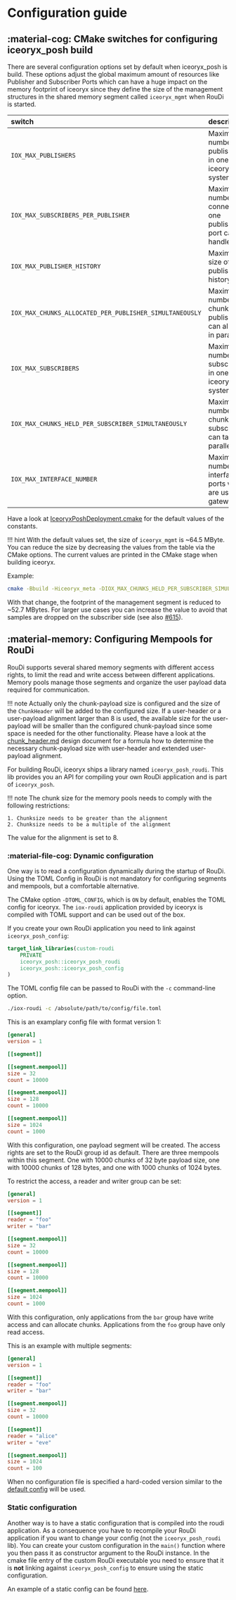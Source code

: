 # Configuration guide

## :material-cog: CMake switches for configuring iceoryx_posh build

There are several configuration options set by default when iceoryx_posh is build.
These options adjust the global maximum amount of resources like Publisher and
Subscriber Ports which can have a huge impact on the memory footprint of iceoryx
since they define the size of the management structures
in the shared memory segment called `iceoryx_mgmt` when RouDi is started.

 |  switch  |  description |
 |:---------|:-------------|
 | `IOX_MAX_PUBLISHERS` | Maximum number of publishers in one iceoryx system |
 | `IOX_MAX_SUBSCRIBERS_PER_PUBLISHER` | Maximum number of connections one publisher port can handle |
 | `IOX_MAX_PUBLISHER_HISTORY` | Maximum size of a publishers history |
 | `IOX_MAX_CHUNKS_ALLOCATED_PER_PUBLISHER_SIMULTANEOUSLY` | Maximum number of chunks a publisher can allocate in parallel |
 | `IOX_MAX_SUBSCRIBERS` | Maximum number of subscribers in one iceoryx system |
 | `IOX_MAX_CHUNKS_HELD_PER_SUBSCRIBER_SIMULTANEOUSLY` | Maximum number of chunks a subscriber can take in parallel|
 | `IOX_MAX_INTERFACE_NUMBER` | Maximum number of interface ports which are used by gateways |

Have a look at 
[IceoryxPoshDeployment.cmake](https://github.com/eclipse-iceoryx/iceoryx/blob/master/iceoryx_posh/cmake/IceoryxPoshDeployment.cmake)
for the default values of the constants.

!!! hint
    With the default values set, the size of `iceoryx_mgmt` is ~64.5 MByte. You
    can reduce the size by decreasing the values from the table via the CMake 
    options. The current values are printed in the CMake stage when building iceoryx.

Example:

```bash
cmake -Bbuild -Hiceoryx_meta -DIOX_MAX_CHUNKS_HELD_PER_SUBSCRIBER_SIMULTANEOUSLY=64
```

With that change, the footprint of the management segment is reduced to ~52.7 MBytes.
For larger use cases you can increase the value to avoid that samples are dropped
on the subscriber side (see also [#615](https://github.com/eclipse-iceoryx/iceoryx/issues/615)).

## :material-memory: Configuring Mempools for RouDi

RouDi supports several shared memory segments with different access rights, to
limit the read and write access between different applications. Memory pools
manage those segments and organize the user payload data required
for communication.

!!! note
    Actually only the chunk-payload size is configured and the size of the
    `ChunkHeader` will be added to the configured size. If a user-header or a
    user-payload alignment larger than 8 is used, the available size for the
    user-payload will be smaller than the configured chunk-payload since some
    space is needed for the other functionality.
    Please have a look at the 
    [chunk_header.md](https://github.com/eclipse-iceoryx/iceoryx/blob/master/doc/design/chunk_header.md)
    design document for a formula how to determine the necessary chunk-payload
    size with user-header and extended user-payload alignment.

For building RouDi, iceoryx ships a library named `iceoryx_posh_roudi`. This lib
provides you an API for compiling your own RouDi application and is part of `iceoryx_posh`.

!!! note
    The chunk size for the memory pools needs to comply with the following restrictions:

    1. Chunksize needs to be greater than the alignment
    2. Chunksize needs to be a multiple of the alignment

The value for the alignment is set to 8.

### :material-file-cog: Dynamic configuration

One way is to read a configuration dynamically during the startup of RouDi.
Using the TOML Config in RouDi is not mandatory for configuring segments and
mempools, but a comfortable alternative.

The CMake option `-DTOML_CONFIG`, which is `ON` by default, enables the TOML config
for iceoryx.
The `iox-roudi` application provided by iceoryx is compiled with TOML support and
can be used out of the box.

If you create your own RouDi application you need to link against `iceoryx_posh_config`:

```cmake
target_link_libraries(custom-roudi
    PRIVATE
    iceoryx_posh::iceoryx_posh_roudi
    iceoryx_posh::iceoryx_posh_config
)
```

The TOML config file can be passed to RouDi with the `-c` command-line option.

```bash
./iox-roudi -c /absolute/path/to/config/file.toml
```

This is an examplary config file with format version 1:

```TOML
[general]
version = 1

[[segment]]

[[segment.mempool]]
size = 32
count = 10000

[[segment.mempool]]
size = 128
count = 10000

[[segment.mempool]]
size = 1024
count = 1000
```

With this configuration, one payload segment will be created. The access rights
are set to the RouDi group id as default.
There are three mempools within this segment. One with 10000 chunks of 32 byte
payload size, one with 10000 chunks of 128 bytes, and one with 1000 chunks of
1024 bytes.

To restrict the access, a reader and writer group can be set:

```TOML
[general]
version = 1

[[segment]]
reader = "foo"
writer = "bar"

[[segment.mempool]]
size = 32
count = 10000

[[segment.mempool]]
size = 128
count = 10000

[[segment.mempool]]
size = 1024
count = 1000
```

With this configuration, only applications from the `bar` group have write access
and can allocate chunks. Applications from the `foo` group have only read access.

This is an example with multiple segments:

```TOML
[general]
version = 1

[[segment]]
reader = "foo"
writer = "bar"

[[segment.mempool]]
size = 32
count = 10000

[[segment]]
reader = "alice"
writer = "eve"

[[segment.mempool]]
size = 1024
count = 100
```

When no configuration file is specified a hard-coded version similar to the 
[default config](https://github.com/eclipse-iceoryx/iceoryx/blob/master/iceoryx_posh/etc/iceoryx/roudi_config_example.toml)
will be used.

### Static configuration

Another way is to have a static configuration that is compiled into the roudi application.
As a consequence you have to recompile your RouDi application if you want to change
your config (not the `iceoryx_posh_roudi` lib).
You can create your custom configuration in the `main()` function where you then pass
it as constructor argument to the RouDi instance.
In the cmake file entry of the custom RouDi executable you need to ensure that it
is **not** linking against `iceoryx_posh_config` to ensure using the static configuration.

An example of a static config can be found 
[here](https://github.com/eclipse-iceoryx/iceoryx/blob/master/iceoryx_examples/iceperf/roudi_main_static_config.cpp).
